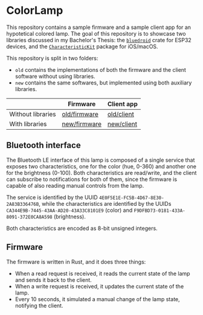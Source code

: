 # ColorLamp

This repository contains a sample firmware and a sample client app for an hypotetical colored lamp.
The goal of this repository is to showcase two libraries discussed in my Bachelor's Thesis: the [`bluedroid`](https://github.com/persello/bluedroid) crate for ESP32 devices, and the [`CharacteristicKit`](https://github.com/persello/CharacteristicKit) package for iOS/macOS.

This repository is split in two folders:

- `old` contains the implementations of both the firmware and the client software without using libraries.
- `new` contains the same softwares, but implemented using both auxiliary libraries.

|                   | Firmware                     | Client app                        |
| ----------------- | ---------------------------- | --------------------------------- |
| Without libraries | [old/firmware](old/firmware) | [old/client](old/ColorLampClient) |
| With libraries    | [new/firmware](new/firmware) | [new/client](new/ColorLampClient) |

## Bluetooth interface

The Bluetooth LE interface of this lamp is composed of a single service that exposes two characteristics, one for the color (hue, 0-360) and another one for the brightness (0-100). Both characteristics are read/write, and the client can subscribe to notifications for both of them, since the firmware is capable of also reading manual controls from the lamp.

The service is identified by the UUID `4E0F5E1E-FC5B-4D67-8E30-2A83B336476B`, while the characteristics are identified by the UUIDs `CA344E9B-7445-43AA-AD20-43A33C8101E9` (color) and `F9DFBD73-0181-433A-8091-372E0CA8A598` (brightness).

Both characteristics are encoded as 8-bit unsigned integers.

## Firmware

The firmware is written in Rust, and it does three things:

- When a read request is received, it reads the current state of the lamp and sends it back to the client.
- When a write request is received, it updates the current state of the lamp.
- Every 10 seconds, it simulated a manual change of the lamp state, notifying the client.
